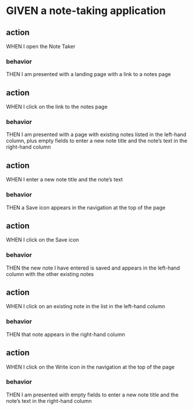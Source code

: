 <!-- TODOS -->

<!-- index.html homepage -->
<!-- homepage has link to notes.html -->
<!-- GET * returns index.html -->
<!-- GET /notes returns notes.html -->
<!-- GET /api/notes reads and returns the contents of db.json -->
<!-- POST /api/notes writes a new note to db.json and returns the newly added note -->

<!-- acceptance criteria -->

# GIVEN a note-taking application

## action

WHEN I open the Note Taker

### behavior

THEN I am presented with a landing page with a link to a notes page

## action

WHEN I click on the link to the notes page

### behavior

THEN I am presented with a page with existing notes listed in the left-hand column, plus empty fields to enter a new note title and the note’s text in the right-hand column

## action

WHEN I enter a new note title and the note’s text

### behavior

THEN a Save icon appears in the navigation at the top of the page

## action

WHEN I click on the Save icon

### behavior

THEN the new note I have entered is saved and appears in the left-hand column with the other existing notes

## action

WHEN I click on an existing note in the list in the left-hand column

### behavior

THEN that note appears in the right-hand column

## action

WHEN I click on the Write icon in the navigation at the top of the page

### behavior

THEN I am presented with empty fields to enter a new note title and the note’s text in the right-hand column
